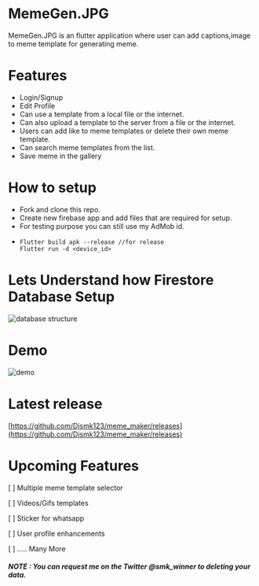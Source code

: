 # MemeGen.JPG

MemeGen.JPG is an flutter application where user can add captions,image to meme template for generating meme.

# Features 

- Login/Signup
- Edit Profile
- Can use a template from a local file or the internet.
- Can also upload a template to the server from a file or the internet.
- Users can add like to meme templates or delete their own meme template.
- Can search meme templates from the list.
- Save meme in the gallery


# How to setup

- Fork and clone this repo.
- Create new firebase app and add files that are required for setup.
- For testing purpose you can still use my AdMob id.
- ```
  Flutter build apk --release //for release
  Flutter run -d <device_id>

  ```
  
# Lets Understand how Firestore Database Setup

![database structure](./firestore_view.jpg)

# Demo
![demo](./demo.gif)


# Latest release

[https://github.com/Djsmk123/meme_maker/releases](https://github.com/Djsmk123/meme_maker/releases)



# Upcoming Features
[ ] Multiple meme template selector 

[ ] Videos/Gifs templates

[ ] Sticker for whatsapp

[ ] User profile enhancements

[ ]  ..... Many More


##### ***NOTE :*** You can request me on the Twitter @smk_winner to deleting your data.



